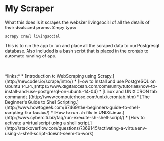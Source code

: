 # My Scraper

What this does is it scrapes the websiter livingsocial of all the details of their deals and promo. Simpy type:

    scrapy crawl livingsocial
This is to run the app to run and place all the scraped data to our Postgresql database. Also included is a bash script that is placed in the crontab to automate running of app.

<br/>
<br/>
*links:*
* [Introduction to WebScraping using Scrapy.](http://newcoder.io/scrape/intro/)
* [How to Install and use PostgreSQL on Ubuntu 14.04.](https://www.digitalocean.com/community/tutorials/how-to-install-and-use-postgresql-on-ubuntu-14-04)
* [Linux and UNIX CRON tab commands.](http://www.computerhope.com/unix/ucrontab.htm)
* [The Beginner's Guide to Shell Scripting.](http://www.howtogeek.com/67469/the-beginners-guide-to-shell-scripting-the-basics/)
* [How to run .sh file in UNIX/Linux.](http://www.cyberciti.biz/faq/run-execute-sh-shell-script/)
* [How to activate a virtualscript using a shell script.](http://stackoverflow.com/questions/7369145/activating-a-virtualenv-using-a-shell-script-doesnt-seem-to-work)
